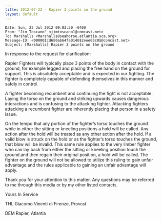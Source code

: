 ```yaml
---
title: 2012-07-22 - Rapier 3 points on the ground 
layout: default
---
```


```
Date: Sun, 22 Jul 2012 09:03:30 -0400
From: "Jim Toscano" <jimtoscano1@comcast.net>
To: Marshalls <Marshalls@seahorse.atlantia.sca.org>
Message-ID: <000001cd680a$64fa0140$2eee03c0$@comcast.net>
Subject: [Marshalls] Rapier 3 points on the ground
```

In response to the request for clarification:

Rapier Fighters will typically place 3 points of the body in contact with the ground, for example legged and placing the free hand on the ground for support.  This is absolutely acceptable and is expected in our fighting.  The fighter is completely capable of defending themselves in this manner and safely in control. 

A fighter becoming recumbent and continuing the fight is not acceptable.  Laying the torso on the ground and striking upwards causes dangerous interactions and is confusing to the attacking fighter.  Attacking fighters attacking a recumbent fighter are inherently placing that person in a safety issue.    

On the tempo that any portion of the fighter’s torso touches the ground while in either the sitting or kneeling positions a hold will be called.  Any action after the hold will be treated as any other action after the hold. If a valid blow is struck on the hold or as the fighter’s torso touches the ground, that blow will be invalid. This same rule applies to the very limber fighter who can lay back from either the sitting or kneeling position touch the ground and then regain their original position, a hold will be called.  The fighter on the ground will not be allowed to utilize this ruling to gain unfair advantage and the rules applicable to gaining an unfair advantage will apply. 

Thank you for your attention to this matter.  Any questions may be referred to me through this media or by my other listed contacts.

Yours In Service

THL Giacomo Vinenti di Firenze, Provost

DEM Rapier, Atlantia

